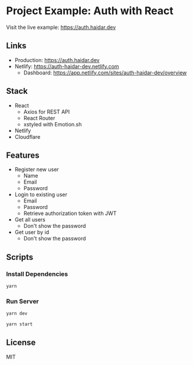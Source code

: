 # Project Example: Auth with React

Visit the live example: https://auth.haidar.dev

## Links

- Production: https://auth.haidar.dev
- Netlify: https://auth-haidar-dev.netlify.com
  - Dashboard: https://app.netlify.com/sites/auth-haidar-dev/overview

## Stack

- React
  - Axios for REST API
  - React Router
  - xstyled with Emotion.sh
- Netlify
- Cloudflare

## Features

- Register new user
  - Name
  - Email
  - Password
- Login to existing user
  - Email
  - Password
  - Retrieve authorization token with JWT
- Get all users
  - Don't show the password
- Get user by id
  - Don't show the password

## Scripts

### Install Dependencies

```sh
yarn
```

### Run Server

```sh
yarn dev
```

```sh
yarn start
```

## License

MIT
